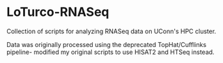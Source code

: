 # LoTurco-RNASeq
Collection of scripts for analyzing RNASeq data on UConn's HPC cluster. 

Data was originally processed using the deprecated TopHat/Cufflinks pipeline- modified my original scripts to use HISAT2 and HTSeq instead.

